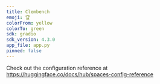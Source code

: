 ```yaml
---
title: Clembench
emoji: 🏆
colorFrom: yellow
colorTo: green
sdk: gradio
sdk_version: 4.3.0
app_file: app.py
pinned: false
---
```


Check out the configuration reference at https://huggingface.co/docs/hub/spaces-config-reference

